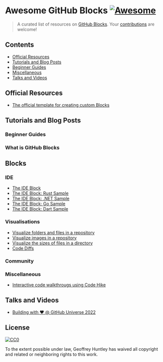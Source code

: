 # Awesome GitHub Blocks [![Awesome](https://cdn.rawgit.com/sindresorhus/awesome/d7305f38d29fed78fa85652e3a63e154dd8e8829/media/badge.svg)](https://github.com/sindresorhus/awesome)

> A curated list of resources on [GitHub Blocks](https://blocks.githubnext.com/). Your [contributions](./CONTRIBUTING.md) are welcome!



## Contents

* [Official Resources](#official-resources)
* [Tutorials and Blog Posts](#tutorials-and-blog-posts)
* [Beginner Guides](#beginner-guides)
* [Miscellaneous](#miscellaneous)
* [Talks and Videos](#talks-and-videos)

## Official Resources

* [The official template for creating custom Blocks](https://github.com/githubnext/blocks-template)

## Tutorials and Blog Posts

### Beginner Guides

### What is GitHub Blocks

## Blocks

### IDE

* [The IDE Block](https://github.com/Krzysztof-Cieslak/IDE-Block)  
* [The IDE Block: Rust Sample](https://github.com/Krzysztof-Cieslak/RustSample/)  
* [The IDE Block: .NET Sample](https://github.com/Krzysztof-Cieslak/CSharpSample)  
* [The IDE Block: Go Sample](https://github.com/Krzysztof-Cieslak/GoSample) 
* [The IDE Block: Dart Sample](https://github.com/Krzysztof-Cieslak/DartSample) 

### Visualisations

* [Visualize folders and files in a repository](https://github.com/Wattenberger/blocks)
* [Visualize images in a repository](https://github.com/Wattenberger/blocks)
* [Visualize the sizes of files in a directory](https://github.com/mattrothenberg/directory-size-block)
* [Code Diffs](https://github.com/SferaDev/blocks/tree/main/blocks/diff-block)

### Community


### Miscellaneous

* [Interactive code walkthrougs using Code Hike](https://github.com/Krzysztof-Cieslak/CodeHike-block) 

## Talks and Videos

* [Building with :heart: @ GitHub Universe 2022](https://www.youtube.com/watch?v=4NuK415HYTI)

## License

[![CC0](http://mirrors.creativecommons.org/presskit/buttons/88x31/svg/cc-zero.svg)](https://creativecommons.org/publicdomain/zero/1.0/)

To the extent possible under law, Geoffrey Huntley has waived all copyright and related or neighboring rights to this work.

